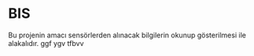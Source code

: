 ﻿# BIS

Bu projenin amacı sensörlerden alınacak bilgilerin okunup gösterilmesi ile alakalıdır.
ggf ygv tfbvv


